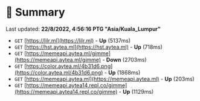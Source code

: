 # 📖 Summary
Last updated: **22/8/2022, 4:56:16 PTG "Asia/Kuala_Lumpur"**

- `GET` [https://lilr.ml](https://lilr.ml) - **Up** (5137ms)
- `GET` [https://hst.aytea.ml](https://hst.aytea.ml) - **Up** (718ms)
- `GET` [https://memeapi.aytea.ml/gimme](https://memeapi.aytea.ml/gimme) - **Down** (2703ms)
- `GET` [https://color.aytea.ml/4b31d6.png](https://color.aytea.ml/4b31d6.png) - **Up** (1868ms)
- `GET` [https://memeapi.aytea.ml](https://memeapi.aytea.ml) - **Up** (203ms)
- `GET` [https://memeapi.aytea14.repl.co/gimme](https://memeapi.aytea14.repl.co/gimme) - **Up** (1129ms)

